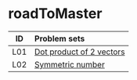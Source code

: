 # roadToMaster

|ID|Problem sets|
|:---:|:---|
|L01|[Dot product of 2 vectors](./L01/README.md)|
|L02|[Symmetric number](./L02/README.md)|